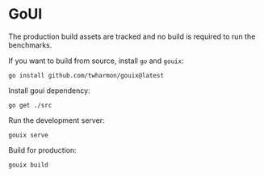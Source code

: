 # GoUI

The production build assets are tracked and no build is required to run the benchmarks.

If you want to build from source, install `go` and `gouix`:

```
go install github.com/twharmon/gouix@latest
```

Install goui dependency:

```
go get ./src
```

Run the development server:
```
gouix serve
```

Build for production:
```
gouix build
```
